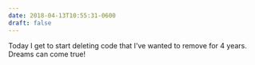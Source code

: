 ```yaml
---
date: 2018-04-13T10:55:31-0600
draft: false
---
```


Today I get to start deleting code that I’ve wanted to remove for 4 years. Dreams can come true!

